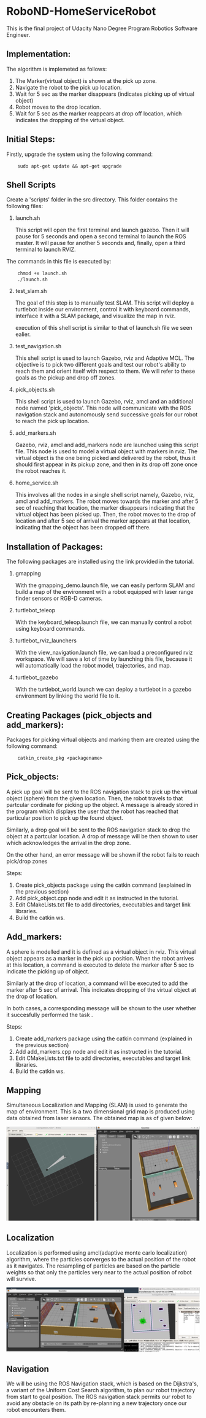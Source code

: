 # RoboND-HomeServiceRobot
This is the final project of Udacity Nano Degree Program Robotics Software Engineer. 

## Implementation:

The algorithm is implemeted as follows:

 1. The Marker(virtual object) is shown at the pick up zone.
 2. Navigate the robot to the pick up location.
 3. Wait for 5 sec as the marker disappears (indicates picking up of virtual object) 
 4. Robot moves to the drop location.
 5. Wait for 5 sec as the marker reappears at drop off location, which indicates the dropping of the virtual object.

## Initial Steps:

Firstly, upgrade the system using the following command:

		sudo apt-get update && apt-get upgrade
    
## Shell Scripts
   Create a 'scripts' folder in the src directory. This folder contains the following files:
   
  
   1. launch.sh
   
         This script will open the first terminal and launch gazebo. Then it will pause for 5 seconds and open a second terminal to launch the ROS master. It will pause for another 5 seconds and, finally, open a third terminal to launch RVIZ.


The commands in this file is executed by:

		chmod +x launch.sh
		./launch.sh
     
   2. test_slam.sh
   
         The goal of this step is to manually test SLAM. This script will deploy a turtlebot inside our environment, control it with keyboard commands, interface it with a SLAM package, and visualize the map in rviz.
          
         execution of this shell script is similar to that of launch.sh file we seen ealier.
    
   3. test_navigation.sh
   
         This shell script is used to launch Gazebo, rviz and Adaptive MCL. The objective is to pick two different goals and test our robot's ability to reach them and orient itself with respect to them. We will refer to these goals as the pickup and drop off zones. 
            
   4. pick_objects.sh
   
         This shell script is used to launch Gazebo, rviz, amcl and an additional node named 'pick_objects'. This node will communicate with the ROS navigation stack and autonomously send successive goals for our robot to reach the pick up location.            
     
   5. add_markers.sh
   
         Gazebo, rviz, amcl and add_markers node are launched using this script file. This node is used to model a virtual object with markers in rviz. The virtual object is the one being picked and delivered by the robot, thus it should first appear in its pickup zone, and then in its drop off zone once the robot reaches it.
            
   6. home_service.sh
   
         This involves all the nodes in a single shell script namely, Gazebo, rviz, amcl and add_markers. The robot moves towards the marker and after 5 sec of reaching that location, the marker disappears indicating that the virtual object has been picked up. Then, the robot moves to the drop of location and after 5 sec of arrival the marker appears at that location, indicating that the object has been dropped off there.
            
                       
## Installation of Packages:

The following packages are installed using the link provided in the tutorial.


   1. gmapping
   
         With the gmapping_demo.launch file, we can easily perform SLAM and build a map of the environment with a robot equipped with laser range finder sensors or RGB-D cameras.
           
   2. turtlebot_teleop
   
         With the keyboard_teleop.launch file, we can manually control a robot using keyboard commands.
           
   3. turtlebot_rviz_launchers
   
         With the view_navigation.launch file, we can load a preconfigured rviz workspace. We will save a lot of time by launching this file, because it will automatically load the robot model, trajectories, and map.
           
   4. turtlebot_gazebo
   
         With the turtlebot_world.launch we can deploy a turtlebot in a gazebo environment by linking the world file to it.

## Creating Packages (pick_objects and add_markers):

Packages for picking virtual objects and marking them are created using the following command:

		catkin_create_pkg <packagename>

## Pick_objects:
   
   A pick up goal will be sent to the ROS navigation stack to pick up the virtual object (sphere) from the given location. Then, the robot travels to that partcular cordinate for picking up the object. A message is already stored in the program which displays the user that the robot has reached that particular position to pick up the found object.
   
   Similarly, a drop goal will be sent to the ROS navigation stack to drop the object at a partcular location. A drop of message will be then shown to user which acknowledges the arrival in the drop zone.
   
   On the other hand, an error message will be shown if the robot fails to reach pick/drop zones  

Steps:
 1. Create pick_objects package using the catkin command (explained in the previous section)
 2. Add pick_object.cpp node and edit it as instructed in the tutorial.
 3. Edit CMakeLists.txt file to add directories, executables and target link libraries.
 4. Build the catkin ws.
 
 ## Add_markers:
 
   A sphere is modelled and it is defined as a virtual object in rviz. This virtual object appears as a marker in the pick up position. When the robot arrives at this location, a command is executed to delete the marker after 5 sec to indicate the picking up of object.
   
   Similarly at the drop of location, a command will be executed to add the marker after 5 sec of arrival. This indicates dropping of the virtual object at the drop of location.
   
   In both cases, a corresponding message will be shown to the user whether it succesfully performed the task . 
 
 Steps:
 1. Create add_markers package using the catkin command (explained in the previous section)
 2. Add add_markers.cpp node and edit it as instructed in the tutorial.
 3. Edit CMakeLists.txt file to add directories, executables and target link libraries.
 4. Build the catkin ws.
 
 
## Mapping

   Simultaneous Localization and Mapping (SLAM) is used to generate the map of environment. This is a two dimensional grid map is produced using data obtained from laser sensors. The obtained map is as of given below:

![alt text](images/mapping.JPG)
       
        
## Localization
        
       
  Localization is performed using amcl(adaptive monte carlo localization) algorithm, where the particles converges to the actual position of the robot as it navigates. The resampling of particles are based on the particle weights so that only the particles very near to the actual position of robot will survive.
 
 ![alt text](images/navigation.JPG)
  
## Navigation
        
   We will be using the ROS Navigation stack, which is based on the Dijkstra's, a variant of the Uniform Cost Search algorithm, to plan our robot trajectory from start to goal position. The ROS navigation stack permits our robot to avoid any obstacle on its path by re-planning a new trajectory once our robot encounters them. 
  
